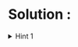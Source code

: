 # Solution : 
<details>
  <summary> Hint 1 </summary>
  
  try reducing the complexity by using segtree\
  ok
  
  </details>
